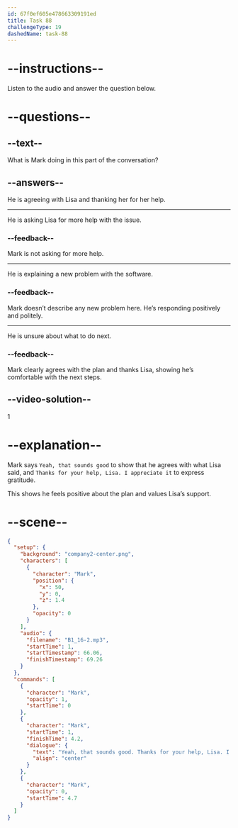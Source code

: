 ```yaml
---
id: 67f0ef605e478663309191ed
title: Task 88
challengeType: 19
dashedName: task-88
---
```


<!-- (Audio) Mark: Yeah, that sounds good. Thanks for your help, Lisa. I appreciate it. -->

# --instructions--

Listen to the audio and answer the question below.

# --questions--

## --text--

What is Mark doing in this part of the conversation?

## --answers--

He is agreeing with Lisa and thanking her for her help.

---

He is asking Lisa for more help with the issue.

### --feedback--

Mark is not asking for more help.

---

He is explaining a new problem with the software.

### --feedback--

Mark doesn’t describe any new problem here. He’s responding positively and politely.

---

He is unsure about what to do next.

### --feedback--

Mark clearly agrees with the plan and thanks Lisa, showing he’s comfortable with the next steps.

## --video-solution--

1

# --explanation--

Mark says `Yeah, that sounds good` to show that he agrees with what Lisa said, and `Thanks for your help, Lisa. I appreciate it` to express gratitude.

This shows he feels positive about the plan and values Lisa’s support.

# --scene--

```json
{
  "setup": {
    "background": "company2-center.png",
    "characters": [
      {
        "character": "Mark",
        "position": {
          "x": 50,
          "y": 0,
          "z": 1.4
        },
        "opacity": 0
      }
    ],
    "audio": {
      "filename": "B1_16-2.mp3",
      "startTime": 1,
      "startTimestamp": 66.06,
      "finishTimestamp": 69.26
    }
  },
  "commands": [
    {
      "character": "Mark",
      "opacity": 1,
      "startTime": 0
    },
    {
      "character": "Mark",
      "startTime": 1,
      "finishTime": 4.2,
      "dialogue": {
        "text": "Yeah, that sounds good. Thanks for your help, Lisa. I appreciate it.",
        "align": "center"
      }
    },
    {
      "character": "Mark",
      "opacity": 0,
      "startTime": 4.7
    }
  ]
}
```
